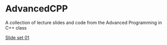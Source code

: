 # AdvancedCPP
A collection of lecture slides and code from the Advanced Programming in C++ class

[Slide set 01](/blob/main/Advanced_CPP_01.pdf)


